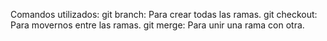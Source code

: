 Comandos utilizados: 
git branch: Para crear todas las ramas.
git checkout: Para movernos entre las ramas.
git merge: Para unir una rama con otra.
